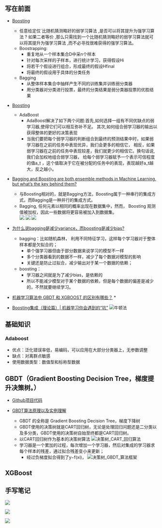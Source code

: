 ## 写在前面* [Boosting](https://blog.csdn.net/xiaohukun/article/details/78189281)    * 任意给定仅`比随机猜测略好的弱学习算法 ,是否可以将其提升为强学习算法 ?     如果二者等价 ,那么只需找到一个比随机猜测略好的弱学习算法就可以将其提升为强学习算法 ,而不必寻找很难获得的强学习算法。    * Boostrapping:        * 重复地从一个样本集合D中采n个样本        * 针对每次采样的子样本，进行统计学习，获得假设Hi        * 将若干个假设进行组合，形成最终的假设Hfinal        * 将最终的假设用于具体的分类任务    * Bagging        * 从整体样本集合中抽样产生不同的训练集并训练弱分类器        * 用分类器对分类进行投票，最终的分类结果是弱分类器投票的优胜结果* [Boosting](https://zhuanlan.zhihu.com/p/26215100)    * AdaBoost        * AdaBoost解决了如下两个问题:首先,如何选择一组有不同优缺点的弱学习器,使得它们可以相互弥补不足。        其次,如何组合弱学习器的输出以获得整体的更好的决策表现        * 当我们要把每个弱学习器的判断组合到最终的预测结果中时，如果弱学习器在之前的任务中表现优异，我们会更多的相信它，        相反，如果弱学习器在之前的任务中表现较差，我们就更少的相信它。换句话说,我们会加权地组合弱学习器，        给每个弱学习器赋予一个表示可信程度的值a_t ，这个值取决于它在被分配的任务中的表现，表现越好a_t越大，反之越小。* [Bagging and Boosting are both ensemble methods in Machine Learning, but what’s the key behind them?](https://quantdare.com/what-is-the-difference-between-bagging-and-boosting/)    * 与Boosting相对的，就是Bagging方法，Boosting属于一种串行的集成方式，而Bagging是一种并行的集成方式。    * Bagging, 任何元素以相同的概率出现在数据集中，然而， Boosting 观测值被加权，因此一些数据将更容易被加入到数据集。 \    ![](readme/集成学习_01.jpg)    ![](readme/集成学习_02.jpg)    ![](readme/集成学习_03.jpg)* [为什么说bagging是减少variance，而boosting是减少bias?](https://www.zhihu.com/question/26760839)    * bagging：比如随机森林， 利用不同特征学习，这样每个学习器对于整体样本都是欠拟合的；        * 单个强学习器但由于部分数据来说学习的模型不一样        * 多个分类器看到的数据不一样，减少了每个数据对模型的影响        * 关键还是防止过拟合，减少输出对于某一个数据的依赖；    * boosting：        * 学习器之间就是为了减少bias，是依赖的        * 所以不能减少模型对于某个数据的依赖，但是每个数据的偏差是减少的，不然就要继续学习。 * [机器学习算法中 GBDT 和 XGBOOST 的区别有哪些？](https://www.zhihu.com/question/41354392)    *     * [Boosting集成（理论篇）| 机器学习你会遇到的“坑”](https://mp.weixin.qq.com/s/Dhp3FbbK5yPYRwJTKjGZSQ)     ![牛顿法](readme/牛顿法.jpg)## 基础知识  ### Adaboost* 优点：泛化错误率低，易编码，可以应用在大部分分类器上，无参数调整* 缺点：对离群点敏感* 使用数据类型：数值型和标称型数据## GBDT（Gradient Boosting Decision Tree，梯度提升决策树。）* [Github项目代码](https://github.com/jiye-ML/ensemble_learning_GBDT)* [GBDT算法原理以及实例理解](https://blog.csdn.net/zpalyq110/article/details/79527653)    * GBDT 的全称是 Gradient Boosting Decision Tree，梯度下降树    * GBDT使用的决策树就是CART回归树，无论是处理回归问题还是二分类以及多分类，GBDT使用的决策树自始至终都是CART回归树。     * 以CART回归树作为基本的决策树算法  ![决策树_CART_回归算法](readme/决策树_CART_回归算法.png)    * 学习器是一个累加的过程，每次增加一个学习器，然后对集成的学习器求每个样本的残差，通过拟合残差变小来更新；        * 经过负梯度拟合得到了y−f(xi)，        ![决策树_GBDT_算法框架](readme/决策树_GBDT_算法框架.png)    ## XGBoost    ## 手写笔记![](readme/集成学习_01.jpg)![](readme/集成学习_02.jpg)![](readme/集成学习_03.jpg)